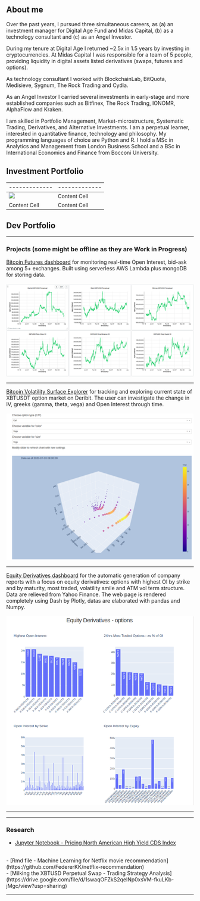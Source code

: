 ## About me

Over the past years, I pursued three simultaneous careers, as (a) an investment manager for Digital Age Fund and Midas Capital, (b) as a technology consultant and (c) as an Angel Investor.
  
  During my tenure at Digital Age I returned ~2.5x in 1.5 years by investing in cryptocurrencies.
  At Midas Capital I was responsible for a team of 5 people, providing liquidity in digital assets listed derivatives (swaps, futures and options).
  
  As technology consultant I worked with BlockchainLab, BitQuota, Medisieve, Sygnum, The Rock Trading and Cydia. 
  
  As an Angel Investor I carried several investments in early-stage and more established companies such as Bitfinex, The Rock Trading, IONOMR, AlphaFlow and Kraken.
  
  I am skilled in Portfolio Management, Market-microstructure, Systematic Trading, Derivatives, and Alternative Investments. I am a perpetual learner, interested in quantitative finance, technology and philosophy. My programming languages of choice are Python and R. I hold a MSc in Analytics and Management from London Business School and a BSc in International Economics and Finance from Bocconi University.

## Investment Portfolio

| ------------- | ------------- |
| ------------- | ------------- |
| <img src="https://angel.co/cdn-cgi/image/height=136,width=136,format=auto,fit=scale-down/https://photos.angel.co/startups/i/621288-74e018eae81f56a156fb2df7dffe1bd7-thumb_jpg.jpg?raw=true"/>  | Content Cell  | Content Cell  | Content Cell  | Content Cell  |
| Content Cell  | Content Cell  | Content Cell  | Content Cell  | Content Cell  |




## Dev Portfolio

---

### Projects (some might be offline as they are Work in Progress)

[Bitcoin Futures dashboard](https://charts.mongodb.com/charts-project-0-yleox/public/dashboards/884a1d91-0aed-43a4-ab6b-f198b5748209)
for monitoring real-time Open Interest, bid-ask among 5+ exchanges. Built using serverless AWS Lambda plus mongoDB for storing data.
<br><br>
<img src="images/picture_1.png?raw=true"/>
<br>
___

[Bitcoin Volatility Surface Explorer](http://volatilitysurface-dev.eu-central-1.elasticbeanstalk.com/)
for tracking and exploring current state of XBTUSDT option market on Deribit. The user can investigate the change in IV, greeks (gamma, theta, vega) and Open Interest through time.
<br><br>
<img src="images/picture_3.png?raw=true"/>
<br>
___


[Equity Derivatives dashboard](http://aws-elasticbeans-dev.eu-central-1.elasticbeanstalk.com/)
for the automatic generation of company reports with a focus on equity derivatives: options with highest OI by strike and by maturity, most traded, volatility smile and ATM vol term structure. Data are relieved from Yahoo Finance. The web page is rendered completely using Dash by Plotly, datas are elaborated with pandas and Numpy.
<br><br>
<img src="images/picture_2.png?raw=true"/>
<br>
___

---

### Research
- [Jupyter Notebook - Pricing North American High Yield CDS Index](https://github.com/FedererKK/cds-pricing/blob/master/Pricing%20CDX%20High%20Yield%20.ipynb)
<br>
- [Rmd file - Machine Learning for Netflix movie recommendation](https://github.com/FedererKK/netflix-recommendation)
<br>
- [Milking the XBTUSD Perpetual Swap - Trading Strategy Analysis](https://drive.google.com/file/d/1swaqOFZkS2qelNp0xsVM-fkuLKb-jMgc/view?usp=sharing)




---

